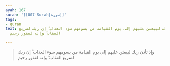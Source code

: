 ```yaml
---
ayah: 167
surah: '[[007-Surah|سورة]]'
tags:
- quran
text: وإذ تأذن ربك ليبعثن عليهم إلى يوم القيامة من يسومهم سوء العذاب ۗ إن ربك لسريع
  العقاب ۖ وإنه لغفور رحيم

---
```

> وإذ تأذن ربك ليبعثن عليهم إلى يوم القيامة من يسومهم سوء العذاب ۗ إن ربك لسريع العقاب ۖ وإنه لغفور رحيم
